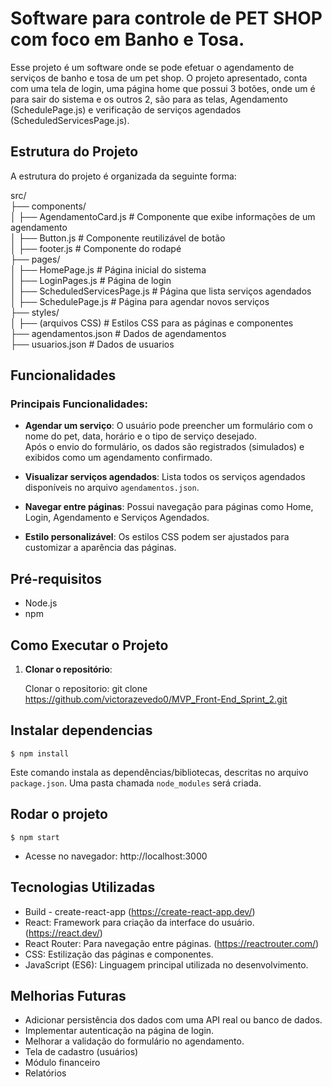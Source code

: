 # Software para controle de PET SHOP com foco em Banho e Tosa.

Esse projeto é um software onde se pode efetuar o agendamento de serviços de banho e tosa de um pet shop.
O projeto apresentado, conta com uma tela de login, uma página home que possui 3 botões, onde um é para sair do sistema e os outros 2, são para as telas, Agendamento (SchedulePage.js) e verificação de serviços agendados (ScheduledServicesPage.js).


## Estrutura do Projeto

A estrutura do projeto é organizada da seguinte forma:

src/  
├── components/  
│   ├── AgendamentoCard.js   # Componente que exibe informações de um agendamento  
│   ├── Button.js            # Componente reutilizável de botão  
│   ├── footer.js            # Componente do rodapé  
├── pages/  
│   ├── HomePage.js          # Página inicial do sistema  
│   ├── LoginPages.js        # Página de login  
│   ├── ScheduledServicesPage.js  # Página que lista serviços agendados  
│   ├── SchedulePage.js      # Página para agendar novos serviços  
├── styles/  
│   ├── (arquivos CSS)       # Estilos CSS para as páginas e componentes  
├── agendamentos.json        # Dados de agendamentos  
├── usuarios.json            # Dados de usuarios  


## Funcionalidades

### Principais Funcionalidades:

- **Agendar um serviço**:
  O usuário pode preencher um formulário com o nome do pet, data, horário e o tipo de serviço desejado.  
  Após o envio do formulário, os dados são registrados (simulados) e exibidos como um agendamento confirmado.

- **Visualizar serviços agendados**:
  Lista todos os serviços agendados disponíveis no arquivo `agendamentos.json`.

- **Navegar entre páginas**:
  Possui navegação para páginas como Home, Login, Agendamento e Serviços Agendados.

- **Estilo personalizável**:
  Os estilos CSS podem ser ajustados para customizar a aparência das páginas.

## Pré-requisitos

- Node.js
- npm

## Como Executar o Projeto

1. **Clonar o repositório**:

   
   Clonar o repositorio: git clone https://github.com/victorazevedo0/MVP_Front-End_Sprint_2.git

## Instalar dependencias

```
$ npm install
```
Este comando instala as dependências/bibliotecas, descritas no arquivo `package.json`. Uma pasta chamada `node_modules` será criada.

## Rodar o projeto

```
$ npm start
```

- Acesse no navegador: http://localhost:3000

## Tecnologias Utilizadas

- Build - create-react-app (https://create-react-app.dev/)
- React: Framework para criação da interface do usuário. (https://react.dev/)
- React Router: Para navegação entre páginas. (https://reactrouter.com/)
- CSS: Estilização das páginas e componentes.
- JavaScript (ES6): Linguagem principal utilizada no desenvolvimento.

## Melhorias Futuras

- Adicionar persistência dos dados com uma API real ou banco de dados.
- Implementar autenticação na página de login.
- Melhorar a validação do formulário no agendamento.
- Tela de cadastro (usuários)
- Módulo financeiro
- Relatórios